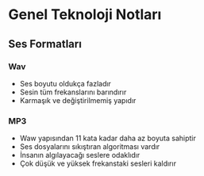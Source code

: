 # Genel Teknoloji Notları

## Ses Formatları

### Wav

- Ses boyutu oldukça fazladır
- Sesin tüm frekanslarını barındırır
- Karmaşık ve değiştirilmemiş yapıdır

### MP3

- Waw yapısından 11 kata kadar daha az boyuta sahiptir
- Ses dosyalarını sıkıştıran algoritması vardır
- İnsanın algılayacağı seslere odaklıdır
- Çok düşük ve yüksek frekanstaki sesleri kaldırır
